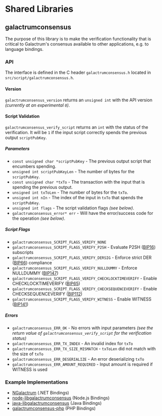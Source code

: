 Shared Libraries
================

## galactrumconsensus

The purpose of this library is to make the verification functionality that is critical to Galactrum's consensus available to other applications, e.g. to language bindings.

### API

The interface is defined in the C header `galactrumconsensus.h` located in  `src/script/galactrumconsensus.h`.

#### Version

`galactrumconsensus_version` returns an `unsigned int` with the API version *(currently at an experimental `0`)*.

#### Script Validation

`galactrumconsensus_verify_script` returns an `int` with the status of the verification. It will be `1` if the input script correctly spends the previous output `scriptPubKey`.

##### Parameters
- `const unsigned char *scriptPubKey` - The previous output script that encumbers spending.
- `unsigned int scriptPubKeyLen` - The number of bytes for the `scriptPubKey`.
- `const unsigned char *txTo` - The transaction with the input that is spending the previous output.
- `unsigned int txToLen` - The number of bytes for the `txTo`.
- `unsigned int nIn` - The index of the input in `txTo` that spends the `scriptPubKey`.
- `unsigned int flags` - The script validation flags *(see below)*.
- `galactrumconsensus_error* err` - Will have the error/success code for the operation *(see below)*.

##### Script Flags
- `galactrumconsensus_SCRIPT_FLAGS_VERIFY_NONE`
- `galactrumconsensus_SCRIPT_FLAGS_VERIFY_P2SH` - Evaluate P2SH ([BIP16](https://github.com/galactrum/bips/blob/master/bip-0016.mediawiki)) subscripts
- `galactrumconsensus_SCRIPT_FLAGS_VERIFY_DERSIG` - Enforce strict DER ([BIP66](https://github.com/galactrum/bips/blob/master/bip-0066.mediawiki)) compliance
- `galactrumconsensus_SCRIPT_FLAGS_VERIFY_NULLDUMMY` - Enforce NULLDUMMY ([BIP147](https://github.com/galactrum/bips/blob/master/bip-0147.mediawiki))
- `galactrumconsensus_SCRIPT_FLAGS_VERIFY_CHECKLOCKTIMEVERIFY` - Enable CHECKLOCKTIMEVERIFY ([BIP65](https://github.com/galactrum/bips/blob/master/bip-0065.mediawiki))
- `galactrumconsensus_SCRIPT_FLAGS_VERIFY_CHECKSEQUENCEVERIFY` - Enable CHECKSEQUENCEVERIFY ([BIP112](https://github.com/galactrum/bips/blob/master/bip-0112.mediawiki))
- `galactrumconsensus_SCRIPT_FLAGS_VERIFY_WITNESS` - Enable WITNESS ([BIP141](https://github.com/galactrum/bips/blob/master/bip-0141.mediawiki))

##### Errors
- `galactrumconsensus_ERR_OK` - No errors with input parameters *(see the return value of `galactrumconsensus_verify_script` for the verification status)*
- `galactrumconsensus_ERR_TX_INDEX` - An invalid index for `txTo`
- `galactrumconsensus_ERR_TX_SIZE_MISMATCH` - `txToLen` did not match with the size of `txTo`
- `galactrumconsensus_ERR_DESERIALIZE` - An error deserializing `txTo`
- `galactrumconsensus_ERR_AMOUNT_REQUIRED` - Input amount is required if WITNESS is used

### Example Implementations
- [NGalactrum](https://github.com/NicolasDorier/NGalactrum/blob/master/NGalactrum/Script.cs#L814) (.NET Bindings)
- [node-libgalactrumconsensus](https://github.com/bitpay/node-libgalactrumconsensus) (Node.js Bindings)
- [java-libgalactrumconsensus](https://github.com/dexX7/java-libgalactrumconsensus) (Java Bindings)
- [galactrumconsensus-php](https://github.com/Bit-Wasp/galactrumconsensus-php) (PHP Bindings)
